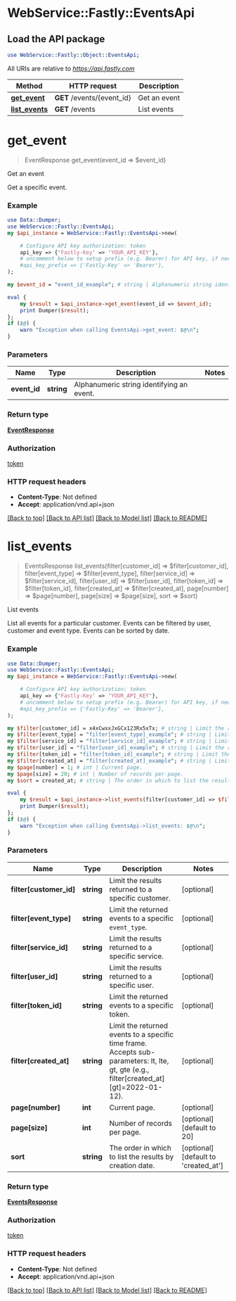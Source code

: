 # WebService::Fastly::EventsApi

## Load the API package
```perl
use WebService::Fastly::Object::EventsApi;
```

All URIs are relative to *https://api.fastly.com*

Method | HTTP request | Description
------------- | ------------- | -------------
[**get_event**](EventsApi.md#get_event) | **GET** /events/{event_id} | Get an event
[**list_events**](EventsApi.md#list_events) | **GET** /events | List events


# **get_event**
> EventResponse get_event(event_id => $event_id)

Get an event

Get a specific event.

### Example
```perl
use Data::Dumper;
use WebService::Fastly::EventsApi;
my $api_instance = WebService::Fastly::EventsApi->new(

    # Configure API key authorization: token
    api_key => {'Fastly-Key' => 'YOUR_API_KEY'},
    # uncomment below to setup prefix (e.g. Bearer) for API key, if needed
    #api_key_prefix => {'Fastly-Key' => 'Bearer'},
);

my $event_id = "event_id_example"; # string | Alphanumeric string identifying an event.

eval {
    my $result = $api_instance->get_event(event_id => $event_id);
    print Dumper($result);
};
if ($@) {
    warn "Exception when calling EventsApi->get_event: $@\n";
}
```

### Parameters

Name | Type | Description  | Notes
------------- | ------------- | ------------- | -------------
 **event_id** | **string**| Alphanumeric string identifying an event. | 

### Return type

[**EventResponse**](EventResponse.md)

### Authorization

[token](../README.md#token)

### HTTP request headers

 - **Content-Type**: Not defined
 - **Accept**: application/vnd.api+json

[[Back to top]](#) [[Back to API list]](../README.md#documentation-for-api-endpoints) [[Back to Model list]](../README.md#documentation-for-models) [[Back to README]](../README.md)

# **list_events**
> EventsResponse list_events(filter[customer_id] => $filter[customer_id], filter[event_type] => $filter[event_type], filter[service_id] => $filter[service_id], filter[user_id] => $filter[user_id], filter[token_id] => $filter[token_id], filter[created_at] => $filter[created_at], page[number] => $page[number], page[size] => $page[size], sort => $sort)

List events

List all events for a particular customer. Events can be filtered by user, customer and event type. Events can be sorted by date.

### Example
```perl
use Data::Dumper;
use WebService::Fastly::EventsApi;
my $api_instance = WebService::Fastly::EventsApi->new(

    # Configure API key authorization: token
    api_key => {'Fastly-Key' => 'YOUR_API_KEY'},
    # uncomment below to setup prefix (e.g. Bearer) for API key, if needed
    #api_key_prefix => {'Fastly-Key' => 'Bearer'},
);

my $filter[customer_id] = x4xCwxxJxGCx123Rx5xTx; # string | Limit the results returned to a specific customer.
my $filter[event_type] = "filter[event_type]_example"; # string | Limit the returned events to a specific `event_type`.
my $filter[service_id] = "filter[service_id]_example"; # string | Limit the results returned to a specific service.
my $filter[user_id] = "filter[user_id]_example"; # string | Limit the results returned to a specific user.
my $filter[token_id] = "filter[token_id]_example"; # string | Limit the returned events to a specific token.
my $filter[created_at] = "filter[created_at]_example"; # string | Limit the returned events to a specific time frame. Accepts sub-parameters: lt, lte, gt, gte (e.g., filter[created_at][gt]=2022-01-12). 
my $page[number] = 1; # int | Current page.
my $page[size] = 20; # int | Number of records per page.
my $sort = created_at; # string | The order in which to list the results by creation date.

eval {
    my $result = $api_instance->list_events(filter[customer_id] => $filter[customer_id], filter[event_type] => $filter[event_type], filter[service_id] => $filter[service_id], filter[user_id] => $filter[user_id], filter[token_id] => $filter[token_id], filter[created_at] => $filter[created_at], page[number] => $page[number], page[size] => $page[size], sort => $sort);
    print Dumper($result);
};
if ($@) {
    warn "Exception when calling EventsApi->list_events: $@\n";
}
```

### Parameters

Name | Type | Description  | Notes
------------- | ------------- | ------------- | -------------
 **filter[customer_id]** | **string**| Limit the results returned to a specific customer. | [optional] 
 **filter[event_type]** | **string**| Limit the returned events to a specific `event_type`. | [optional] 
 **filter[service_id]** | **string**| Limit the results returned to a specific service. | [optional] 
 **filter[user_id]** | **string**| Limit the results returned to a specific user. | [optional] 
 **filter[token_id]** | **string**| Limit the returned events to a specific token. | [optional] 
 **filter[created_at]** | **string**| Limit the returned events to a specific time frame. Accepts sub-parameters: lt, lte, gt, gte (e.g., filter[created_at][gt]&#x3D;2022-01-12).  | [optional] 
 **page[number]** | **int**| Current page. | [optional] 
 **page[size]** | **int**| Number of records per page. | [optional] [default to 20]
 **sort** | **string**| The order in which to list the results by creation date. | [optional] [default to &#39;created_at&#39;]

### Return type

[**EventsResponse**](EventsResponse.md)

### Authorization

[token](../README.md#token)

### HTTP request headers

 - **Content-Type**: Not defined
 - **Accept**: application/vnd.api+json

[[Back to top]](#) [[Back to API list]](../README.md#documentation-for-api-endpoints) [[Back to Model list]](../README.md#documentation-for-models) [[Back to README]](../README.md)

